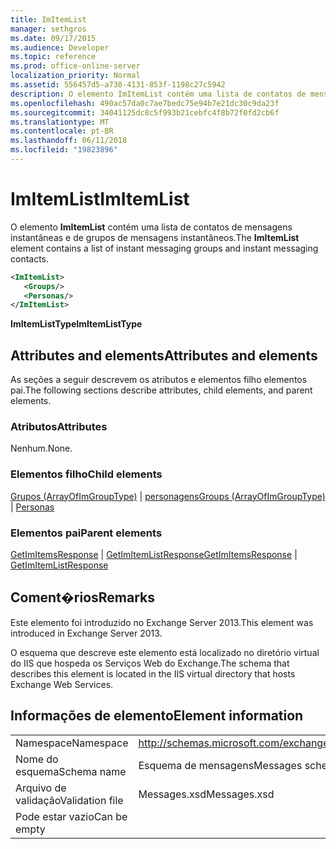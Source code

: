 ```yaml
---
title: ImItemList
manager: sethgros
ms.date: 09/17/2015
ms.audience: Developer
ms.topic: reference
ms.prod: office-online-server
localization_priority: Normal
ms.assetid: 556457d5-a730-4131-853f-1198c27c5942
description: O elemento ImItemList contém uma lista de contatos de mensagens instantâneas e de grupos de mensagens instantâneos.
ms.openlocfilehash: 490ac57da0c7ae7bedc75e94b7e21dc30c9da23f
ms.sourcegitcommit: 34041125dc8c5f993b21cebfc4f8b72f0fd2cb6f
ms.translationtype: MT
ms.contentlocale: pt-BR
ms.lasthandoff: 06/11/2018
ms.locfileid: "19823896"
---
```

# <a name="imitemlist"></a><span data-ttu-id="e70a5-103">ImItemList</span><span class="sxs-lookup"><span data-stu-id="e70a5-103">ImItemList</span></span>

<span data-ttu-id="e70a5-104">O elemento **ImItemList** contém uma lista de contatos de mensagens instantâneas e de grupos de mensagens instantâneos.</span><span class="sxs-lookup"><span data-stu-id="e70a5-104">The **ImItemList** element contains a list of instant messaging groups and instant messaging contacts.</span></span> 
  
```XML
<ImItemList>
   <Groups/>
   <Personas/>
</ImItemList>
```

 <span data-ttu-id="e70a5-105">**ImItemListType**</span><span class="sxs-lookup"><span data-stu-id="e70a5-105">**ImItemListType**</span></span>
## <a name="attributes-and-elements"></a><span data-ttu-id="e70a5-106">Attributes and elements</span><span class="sxs-lookup"><span data-stu-id="e70a5-106">Attributes and elements</span></span>

<span data-ttu-id="e70a5-107">As seções a seguir descrevem os atributos e elementos filho elementos pai.</span><span class="sxs-lookup"><span data-stu-id="e70a5-107">The following sections describe attributes, child elements, and parent elements.</span></span>
  
### <a name="attributes"></a><span data-ttu-id="e70a5-108">Atributos</span><span class="sxs-lookup"><span data-stu-id="e70a5-108">Attributes</span></span>

<span data-ttu-id="e70a5-109">Nenhum.</span><span class="sxs-lookup"><span data-stu-id="e70a5-109">None.</span></span>
  
### <a name="child-elements"></a><span data-ttu-id="e70a5-110">Elementos filho</span><span class="sxs-lookup"><span data-stu-id="e70a5-110">Child elements</span></span>

<span data-ttu-id="e70a5-111">[Grupos (ArrayOfImGroupType)](groups-arrayofimgrouptype.md) | [personagens](personas-ex15websvcsotherref.md)</span><span class="sxs-lookup"><span data-stu-id="e70a5-111">[Groups (ArrayOfImGroupType)](groups-arrayofimgrouptype.md) | [Personas](personas-ex15websvcsotherref.md)</span></span>
  
### <a name="parent-elements"></a><span data-ttu-id="e70a5-112">Elementos pai</span><span class="sxs-lookup"><span data-stu-id="e70a5-112">Parent elements</span></span>

<span data-ttu-id="e70a5-113">[GetImItemsResponse](getimitemsresponse.md) | [GetImItemListResponse](getimitemlistresponse.md)</span><span class="sxs-lookup"><span data-stu-id="e70a5-113">[GetImItemsResponse](getimitemsresponse.md) | [GetImItemListResponse](getimitemlistresponse.md)</span></span>
  
## <a name="remarks"></a><span data-ttu-id="e70a5-114">Coment�rios</span><span class="sxs-lookup"><span data-stu-id="e70a5-114">Remarks</span></span>

<span data-ttu-id="e70a5-115">Este elemento foi introduzido no Exchange Server 2013.</span><span class="sxs-lookup"><span data-stu-id="e70a5-115">This element was introduced in Exchange Server 2013.</span></span>
  
<span data-ttu-id="e70a5-116">O esquema que descreve este elemento está localizado no diretório virtual do IIS que hospeda os Serviços Web do Exchange.</span><span class="sxs-lookup"><span data-stu-id="e70a5-116">The schema that describes this element is located in the IIS virtual directory that hosts Exchange Web Services.</span></span>
  
## <a name="element-information"></a><span data-ttu-id="e70a5-117">Informações de elemento</span><span class="sxs-lookup"><span data-stu-id="e70a5-117">Element information</span></span>

|||
|:-----|:-----|
|<span data-ttu-id="e70a5-118">Namespace</span><span class="sxs-lookup"><span data-stu-id="e70a5-118">Namespace</span></span>  <br/> |http://schemas.microsoft.com/exchange/services/2006/messages  <br/> |
|<span data-ttu-id="e70a5-119">Nome do esquema</span><span class="sxs-lookup"><span data-stu-id="e70a5-119">Schema name</span></span>  <br/> |<span data-ttu-id="e70a5-120">Esquema de mensagens</span><span class="sxs-lookup"><span data-stu-id="e70a5-120">Messages schema</span></span>  <br/> |
|<span data-ttu-id="e70a5-121">Arquivo de validação</span><span class="sxs-lookup"><span data-stu-id="e70a5-121">Validation file</span></span>  <br/> |<span data-ttu-id="e70a5-122">Messages.xsd</span><span class="sxs-lookup"><span data-stu-id="e70a5-122">Messages.xsd</span></span>  <br/> |
|<span data-ttu-id="e70a5-123">Pode estar vazio</span><span class="sxs-lookup"><span data-stu-id="e70a5-123">Can be empty</span></span>  <br/> ||
   

